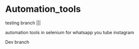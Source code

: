 # Automation_tools


testing branch |||

automation tools in selenium for whatsapp you tube instagram


Dev branch